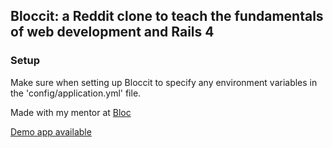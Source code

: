 ## Bloccit: a Reddit clone to teach the fundamentals of web development and Rails 4

### Setup

Make sure when setting up Bloccit to specify any environment variables in the 'config/application.yml' file.

Made with my mentor at [Bloc](http://bloc.io)

[Demo app available](http://devanb-bloccit.herokuapp.com)